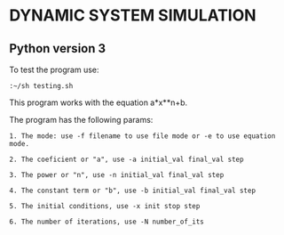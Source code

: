 # DYNAMIC SYSTEM SIMULATION

## Python version 3

To test the program use:

	:~/sh testing.sh

This program works with the equation a*x**n+b.

The program has the following params:
	
	1. The mode: use -f filename to use file mode or -e to use equation mode.

	2. The coeficient or "a", use -a initial_val final_val step
	
	3. The power or "n", use -n initial_val final_val step
	
	4. The constant term or "b", use -b initial_val final_val step
	
	5. The initial conditions, use -x init stop step
	
	6. The number of iterations, use -N number_of_its
